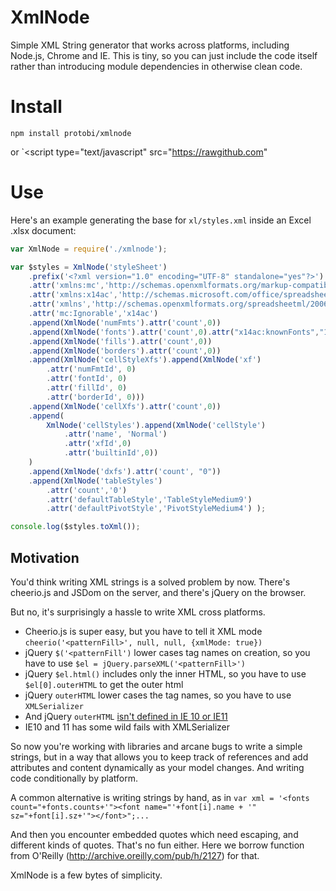 # XmlNode

Simple XML String generator that works across platforms, including Node.js, Chrome and IE.   This is tiny, so you can just include the code itself rather than introducing module dependencies in otherwise clean code.

# Install
`npm install protobi/xmlnode`

or
`<script type="text/javascript" src="https://rawgithub.com"

# Use
Here's an example generating the base for `xl/styles.xml` inside an Excel .xlsx document:

```js
var XmlNode = require('./xmlnode');

var $styles = XmlNode('styleSheet')
    .prefix('<?xml version="1.0" encoding="UTF-8" standalone="yes"?>')
    .attr('xmlns:mc','http://schemas.openxmlformats.org/markup-compatibility/2006')
    .attr('xmlns:x14ac','http://schemas.microsoft.com/office/spreadsheetml/2009/9/ac')
    .attr('xmlns','http://schemas.openxmlformats.org/spreadsheetml/2006/main')
    .attr('mc:Ignorable','x14ac')
    .append(XmlNode('numFmts').attr('count',0))
    .append(XmlNode('fonts').attr('count',0).attr("x14ac:knownFonts","1"))
    .append(XmlNode('fills').attr('count',0))
    .append(XmlNode('borders').attr('count',0))
    .append(XmlNode('cellStyleXfs').append(XmlNode('xf')
        .attr('numFmtId', 0)
        .attr('fontId', 0)
        .attr('fillId', 0)
        .attr('borderId', 0)))
    .append(XmlNode('cellXfs').attr('count',0))
    .append(
        XmlNode('cellStyles').append(XmlNode('cellStyle')
            .attr('name', 'Normal')
            .attr('xfId',0)
            .attr('builtinId',0))
    )
    .append(XmlNode('dxfs').attr('count', "0"))
    .append(XmlNode('tableStyles')
        .attr('count','0')
        .attr('defaultTableStyle','TableStyleMedium9')
        .attr('defaultPivotStyle','PivotStyleMedium4') );

console.log($styles.toXml());
```

## Motivation
You'd think writing XML strings is a solved problem by now.  There's cheerio.js and JSDom on the server, and there's jQuery on the browser.

But no, it's surprisingly a hassle to write XML cross platforms.

 * Cheerio.js is super easy, but you have to tell it XML mode `cheerio('<patternFill>', null, null, {xmlMode: true})`
 * jQuery `$('<patternFill')` lower cases tag names on creation, so you have to use `$el = jQuery.parseXML('<patternFill>')`
 * jQuery `$el.html()` includes only the inner HTML, so you have to use `$el[0].outerHTML` to get the outer html
 * jQuery `outerHTML` lower cases the tag names, so you have to use `XMLSerializer`
 * And jQuery `outerHTML` [isn't defined in IE 10 or IE11](http://stackoverflow.com/questions/28799419/how-to-reliably-convert-xml-to-string-in-ie-10-11)
 * IE10 and 11 has some wild fails with XMLSerializer

So now you're working with libraries and arcane bugs to write a simple strings, but in a way that allows you to keep track
of references and add attributes and content dynamically as your model changes.  And writing code conditionally by platform.

A common alternative is writing strings by hand, as in `var xml = '<fonts count="+fonts.counts+'"><font name="'+font[i].name + '" sz="+font[i].sz+'"></font>";...`  

And then you encounter embedded quotes which need escaping, and different kinds of quotes.  That's no fun either.   Here we borrow function from O'Reilly (http://archive.oreilly.com/pub/h/2127) for that.


XmlNode is a few bytes of simplicity.  


